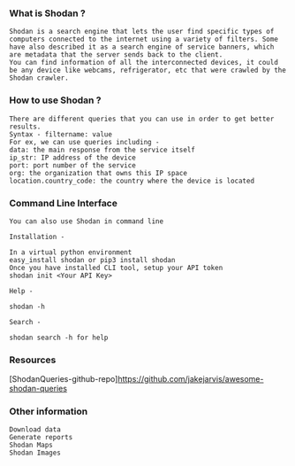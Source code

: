 ### What is Shodan ?
````
Shodan is a search engine that lets the user find specific types of computers connected to the internet using a variety of filters. Some have also described it as a search engine of service banners, which are metadata that the server sends back to the client.
You can find information of all the interconnected devices, it could be any device like webcams, refrigerator, etc that were crawled by the Shodan crawler. 
````
### How to use Shodan ?
````
There are different queries that you can use in order to get better results.
Syntax - filtername: value
For ex, we can use queries including -
data: the main response from the service itself
ip_str: IP address of the device
port: port number of the service
org: the organization that owns this IP space
location.country_code: the country where the device is located
````
### Command Line Interface
````
You can also use Shodan in command line 

Installation - 

In a virtual python environment
easy_install shodan or pip3 install shodan
Once you have installed CLI tool, setup your API token
shodan init <Your API Key>

Help -

shodan -h

Search -

shodan search -h for help
````
### Resources 
[ShodanQueries-github-repo]https://github.com/jakejarvis/awesome-shodan-queries

### Other information
````
Download data
Generate reports
Shodan Maps
Shodan Images
````
